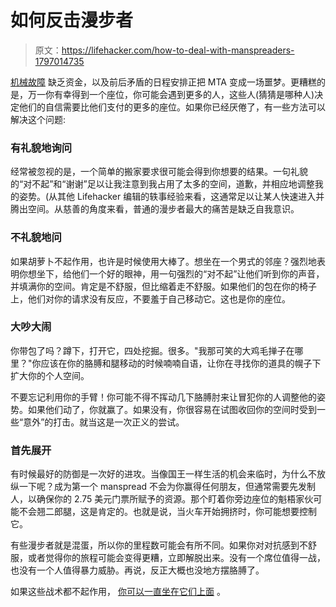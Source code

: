 # 如何反击漫步者

> 原文：<https://lifehacker.com/how-to-deal-with-manspreaders-1797014735>

[机械故障](http://fusion.kinja.com/how-the-mta-got-so-broke-1795903465) 缺乏资金，以及前后矛盾的日程安排正把 MTA 变成一场噩梦。更糟糕的是，万一你有幸得到一个座位，你可能会遇到更多的人，这些人(猜猜是哪种人)决定他们的自信需要比他们支付的更多的座位。如果你已经厌倦了，有一些方法可以解决这个问题:



### 有礼貌地询问

经常被忽视的是，一个简单的搬家要求很可能会得到你想要的结果。一句礼貌的“对不起”和“谢谢”足以让我注意到我占用了太多的空间，道歉，并相应地调整我的姿势。(从其他 Lifehacker 编辑的轶事经验来看，这通常足以让某人快速进入并腾出空间。从慈善的角度来看，普通的漫步者最大的痛苦是缺乏自我意识。

### 不礼貌地问

如果胡萝卜不起作用，也许是时候使用大棒了。想坐在一个男式的邻座？强烈地表明你想坐下，给他们一个好的眼神，用一句强烈的“对不起”让他们听到你的声音，并填满你的空间。肯定是不舒服，但比缩着走不舒服。如果他们的包在你的椅子上，他们对你的请求没有反应，不要羞于自己移动它。这也是你的座位。

### 大吵大闹

你带包了吗？蹲下，打开它，四处挖掘。很多。"我那可笑的大鸡毛掸子在哪里？"你应该在你的胳膊和腿移动的时候喃喃自语，让你在寻找你的道具的幌子下扩大你的个人空间。

不要忘记利用你的手臂！你可能不得不挥动几下胳膊肘来让冒犯你的人调整他的姿势。如果他们动了，你就赢了。如果没有，你很容易在试图收回你的空间时受到一些“意外”的打击。就当这是一次正义的尝试。

### 首先展开

有时候最好的防御是一次好的进攻。当像国王一样生活的机会来临时，为什么不放纵一下呢？成为第一个 manspread 不会为你赢得任何朋友，但通常需要先发制人，以确保你的 2.75 美元门票所赋予的资源。那个盯着你旁边座位的魁梧家伙可能不会翘二郎腿，这是肯定的。也就是说，当火车开始拥挤时，你可能想要控制它。

有些漫步者就是混蛋，所以你的里程数可能会有所不同。如果你对对抗感到不舒服，或者觉得你的旅程可能会变得更糟，立即解脱出来。没有一个席位值得一战，也没有一个人值得暴力威胁。再说，反正大概也没地方摆胳膊了。

如果这些战术都不起作用， [你可以一直坐在它们上面](http://www.xojane.com/issues/sitting-on-manspreaders) 。